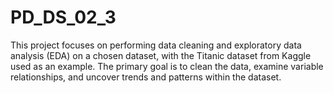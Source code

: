 # PD_DS_02_3
This project focuses on performing data cleaning and exploratory data analysis (EDA) on a chosen dataset, with the Titanic dataset from Kaggle used as an example. The primary goal is to clean the data, examine variable relationships, and uncover trends and patterns within the dataset.
